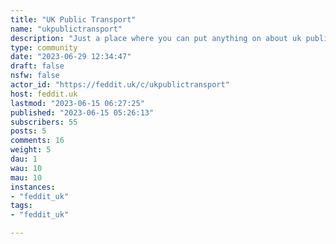 ```yaml
---
title: "UK Public Transport" 
name: "ukpublictransport"
description: "Just a place where you can put anything on about uk public transport . Aim to add an icon and banner soon but I aim to upload my own picture soon"
type: community
date: "2023-06-29 12:34:47"
draft: false
nsfw: false
actor_id: "https://feddit.uk/c/ukpublictransport"
host: feddit.uk
lastmod: "2023-06-15 06:27:25"
published: "2023-06-15 05:26:13"
subscribers: 55
posts: 5
comments: 16
weight: 5
dau: 1
wau: 10
mau: 10
instances:
- "feddit_uk"
tags: 
- "feddit_uk"

---
```

